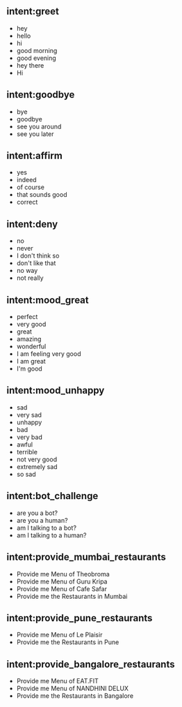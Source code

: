 ## intent:greet
- hey
- hello
- hi
- good morning
- good evening
- hey there
- Hi

## intent:goodbye
- bye
- goodbye
- see you around
- see you later

## intent:affirm
- yes
- indeed
- of course
- that sounds good
- correct

## intent:deny
- no
- never
- I don't think so
- don't like that
- no way
- not really

## intent:mood_great
- perfect
- very good
- great
- amazing
- wonderful
- I am feeling very good
- I am great
- I'm good

## intent:mood_unhappy
- sad
- very sad
- unhappy
- bad
- very bad
- awful
- terrible
- not very good
- extremely sad
- so sad

## intent:bot_challenge
- are you a bot?
- are you a human?
- am I talking to a bot?
- am I talking to a human?

## intent:provide_mumbai_restaurants
- Provide me Menu of Theobroma
- Provide me Menu of Guru Kripa
- Provide me Menu of Cafe Safar
- Provide me the Restaurants in Mumbai

## intent:provide_pune_restaurants
- Provide me Menu of Le Plaisir
- Provide me the Restaurants in Pune

## intent:provide_bangalore_restaurants
- Provide me Menu of EAT.FIT
- Provide me Menu of NANDHINI DELUX
- Provide me the Restaurants in Bangalore
